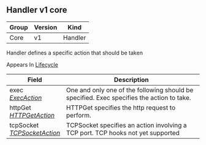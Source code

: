 ## Handler v1 core

Group        | Version     | Kind
------------ | ---------- | -----------
Core | v1 | Handler



Handler defines a specific action that should be taken

<aside class="notice">
Appears In  <a href="#lifecycle-v1">Lifecycle</a> </aside>

Field        | Description
------------ | -----------
exec <br /> *[ExecAction](#execaction-v1)*  | One and only one of the following should be specified. Exec specifies the action to take.
httpGet <br /> *[HTTPGetAction](#httpgetaction-v1)*  | HTTPGet specifies the http request to perform.
tcpSocket <br /> *[TCPSocketAction](#tcpsocketaction-v1)*  | TCPSocket specifies an action involving a TCP port. TCP hooks not yet supported

